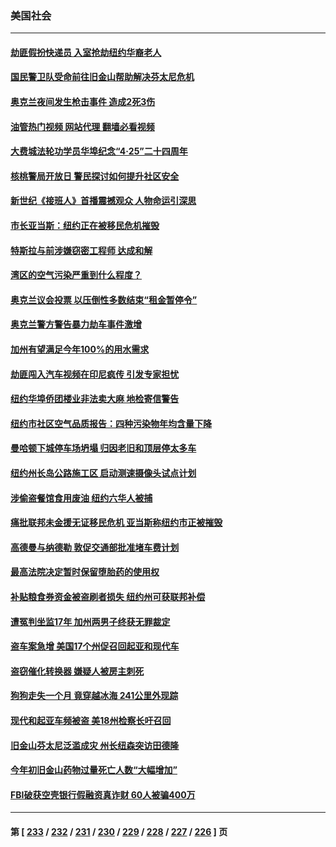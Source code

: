### 美国社会
---
#### [劫匪假扮快递员 入室抢劫纽约华裔老人](../../pages/ncid1078160/n13980232.md?04241645) 
#### [国民警卫队受命前往旧金山帮助解决芬太尼危机](../../pages/ncid1078160/n13980295.md?04241645) 
#### [奥克兰夜间发生枪击事件 造成2死3伤](../../pages/ncid1078160/n13980280.md?04241645) 
#### [油管热门视频 网站代理 翻墙必看视频](http://138.2.39.72:81/youtube.html?epic-marker?04241645)
#### [大费城法轮功学员华埠纪念“4‧25”二十四周年](../../pages/ncid1078160/n13980054.md?04241645) 
#### [核桃警局开放日 警民探讨如何提升社区安全](../../pages/ncid1078160/n13979980.md?04241645) 
#### [新世纪《接班人》首播震撼观众 人物命运引深思](../../pages/ncid1078160/n13979253.md?04241645) 
#### [市长亚当斯：纽约正在被移民危机摧毁](../../pages/ncid1078160/n13979187.md?04241645) 
#### [特斯拉与前涉嫌窃密工程师 达成和解](../../pages/ncid1078160/n13978938.md?04241645) 
#### [湾区的空气污染严重到什么程度？](../../pages/ncid1078160/n13978932.md?04241645) 
#### [奥克兰议会投票 以压倒性多数结束“租金暂停令”](../../pages/ncid1078160/n13978924.md?04241645) 
#### [奥克兰警方警告暴力劫车事件激增](../../pages/ncid1078160/n13978897.md?04241645) 
#### [加州有望满足今年100%的用水需求](../../pages/ncid1078160/n13978888.md?04241645) 
#### [劫匪闯入汽车视频在印尼疯传 引发专家担忧](../../pages/ncid1078160/n13978865.md?04241645) 
#### [纽约华埠侨团楼业非法卖大麻 地检寄信警告](../../pages/ncid1078160/n13978790.md?04241645) 
#### [纽约市社区空气品质报告：四种污染物年均含量下降](../../pages/ncid1078160/n13978748.md?04241645) 
#### [曼哈顿下城停车场坍塌 归因老旧和顶层停太多车](../../pages/ncid1078160/n13978739.md?04241645) 
#### [纽约州长岛公路施工区 启动测速摄像头试点计划](../../pages/ncid1078160/n13978737.md?04241645) 
#### [涉偷盗餐馆食用废油 纽约六华人被捕](../../pages/ncid1078160/n13978785.md?04241645) 
#### [痛批联邦未金援无证移民危机 亚当斯称纽约市正被摧毁](../../pages/ncid1078160/n13978743.md?04241645) 
#### [高德曼与纳德勒 敦促交通部批准堵车费计划](../../pages/ncid1078160/n13978745.md?04241645) 
#### [最高法院决定暂时保留堕胎药的使用权](../../pages/ncid1078160/n13978639.md?04241645) 
#### [补贴粮食券资金被盗刷者损失 纽约州可获联邦补偿](../../pages/ncid1078160/n13978750.md?04241645) 
#### [遭冤判坐监17年 加州两男子终获无罪裁定](../../pages/ncid1078160/n13978626.md?04241645) 
#### [盗车案急增 美国17个州促召回起亚和现代车](../../pages/ncid1078160/n13978597.md?04241645) 
#### [盗窃催化转换器 嫌疑人被房主刺死](../../pages/ncid1078160/n13978609.md?04241645) 
#### [狗狗走失一个月 竟穿越冰海 241公里外现踪](../../pages/ncid1078160/n13978091.md?04241645) 
#### [现代和起亚车频被盗 美18州检察长吁召回](../../pages/ncid1078160/n13978315.md?04241645) 
#### [旧金山芬太尼泛滥成灾  州长纽森突访田德隆](../../pages/ncid1078160/n13978094.md?04241645) 
#### [今年初旧金山药物过量死亡人数“大幅增加”](../../pages/ncid1078160/n13977952.md?04241645) 
#### [FBI破获空壳银行假融资真诈财 60人被骗400万](../../pages/ncid1078160/n13977882.md?04241645) 

---
#### 第 [ [233](./233.md?04241645) / [232](./232.md?04241645) / [231](./231.md?04241645) / [230](./230.md?04241645) / [229](./229.md?04241645) / [228](./228.md?04241645) / [227](./227.md?04241645) / [226](./226.md?04241645) ] 页
